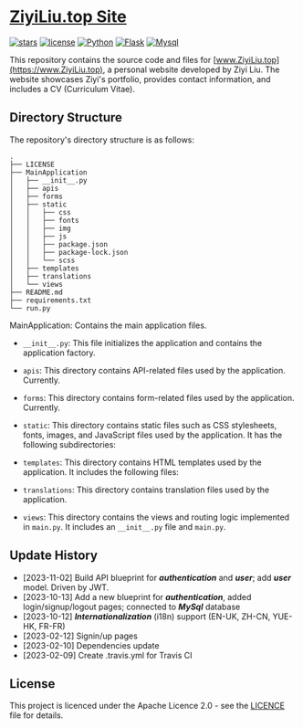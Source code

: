 # [ZiyiLiu.top Site](https://github.com/lavandejoey/ZiyiLiu.top)

[//]: # (Badges)
[![stars](https://img.shields.io/github/stars/lavandejoey/ZiyiLiu.top.svg)]()
[![license](https://img.shields.io/github/license/lavandejoey/ZiyiLiu.top.svg)]()
[![Python](https://img.shields.io/badge/python-3.10.13-blue.svg)](https://www.python.org/downloads/release/python-3100/)
[![Flask](https://img.shields.io/badge/flask-2.3.2-blue.svg)](https://flask.palletsprojects.com/en/1.1.x/)
[![Mysql](https://img.shields.io/badge/mysql-8.0.34-blue.svg)](https://dev.mysql.com/downloads/mysql/)

This repository contains the source code and files for [www.ZiyiLiu.top](https://www.ZiyiLiu.top), a
personal website developed by Ziyi Liu. The website showcases Ziyi's portfolio, provides contact information,
and includes a CV (Curriculum Vitae).

## Directory Structure

The repository's directory structure is as follows:

```
.
├── LICENSE
├── MainApplication
│   ├── __init__.py
│   ├── apis
│   ├── forms
│   ├── static
│   │   ├── css
│   │   ├── fonts
│   │   ├── img
│   │   ├── js
│   │   ├── package.json
│   │   ├── package-lock.json
│   │   └── scss
│   ├── templates
│   ├── translations
│   └── views
├── README.md
├── requirements.txt
└── run.py
```

MainApplication: Contains the main application files.

- `__init__.py`: This file initializes the application and contains the application factory.

- `apis`: This directory contains API-related files used by the application. Currently.

- `forms`: This directory contains form-related files used by the application. Currently.

- `static`: This directory contains static files such as CSS stylesheets, fonts, images, and JavaScript files used by
  the application. It has the following subdirectories:

- `templates`: This directory contains HTML templates used by the application. It includes the following files:

- `translations`: This directory contains translation files used by the application.

- `views`: This directory contains the views and routing logic implemented in `main.py`. It includes an `__init__.py`
  file and `main.py`.

## Update History

- [2023-11-02] Build API blueprint for **_authentication_** and **_user_**; add **_user_** model. Driven by JWT.
- [2023-10-13] Add a new blueprint for **_authentication_**, added login/signup/logout pages; connected to **_MySql_** database
- [2023-10-12] **_Internationalization_** (i18n) support (EN-UK, ZH-CN, YUE-HK, FR-FR)
- [2023-02-12] Signin/up pages
- [2023-02-10] Dependencies update
- [2023-02-09] Create .travis.yml for Travis CI

## License

This project is licenced under the Apache Licence 2.0 - see the [LICENCE](LICENCE) file for details.
